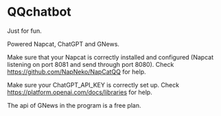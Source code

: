# QQchatbot
Just for fun.  

Powered Napcat, ChatGPT and GNews.  


  
Make sure that your Napcat is correctly installed and configured (Napcat listening on port 8081 and send through port 8080). Check https://github.com/NapNeko/NapCatQQ for help.  

Make sure your ChatGPT_API_KEY is correctly set up. Check https://platform.openai.com/docs/libraries for help.  

The api of GNews in the program is a free plan.
